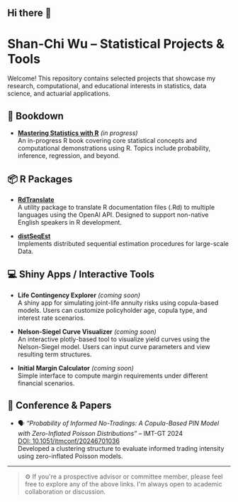 ## Hi there 👋

# Shan-Chi Wu – Statistical Projects & Tools

Welcome! This repository contains selected projects that showcase my research, computational, and educational interests in statistics, data science, and actuarial applications.

## 📘 Bookdown

- **[Mastering Statistics with R](https://bookdown.org/Shan_Chi_Wu/MasterStat/)** *(in progress)*  
  An in-progress R book covering core statistical concepts and computational demonstrations using R. Topics include probability, inference, regression, and beyond.

## 📦 R Packages

- **[RdTranslate](https://github.com/shanchiwu/RdTranslate)**  
  A utility package to translate R documentation files (.Rd) to multiple languages using the OpenAI API. Designed to support non-native English speakers in R development.

- **[distSeqEst](https://github.com/shanchiwu/DistrSeqEst)**  
  Implements distributed sequential estimation procedures for large-scale Data.

## 💻 Shiny Apps / Interactive Tools

- **Life Contingency Explorer** *(coming soon)*  
  A shiny app for simulating joint-life annuity risks using copula-based models. Users can customize policyholder age, copula type, and interest rate scenarios.

- **Nelson-Siegel Curve Visualizer** *(coming soon)*  
  An interactive plotly-based tool to visualize yield curves using the Nelson-Siegel model. Users can input curve parameters and view resulting term structures.

- **Initial Margin Calculator** *(coming soon)*  
  Simple interface to compute margin requirements under different financial scenarios.

## 📄 Conference & Papers

- 🗣️ *“Probability of Informed No-Tradings: A Copula-Based PIN Model with Zero-Inflated Poisson Distributions”* – IMT-GT 2024  
  [DOI: 10.1051/itmconf/20246701036](https://doi.org/10.1051/itmconf/20246701036)  
  Developed a clustering structure to evaluate informed trading intensity using zero-inflated Poisson models.



---

> ⚙️ If you're a prospective advisor or committee member, please feel free to explore any of the above links. I'm always open to academic collaboration or discussion.

<!--
- 📑 *Second manuscript under review (2025)*  
  Title withheld due to review policy; focuses on risk classification using large-scale longitudinal biomedical data.
  
**shanchiwu/shanchiwu** is a ✨ _special_ ✨ repository because its `README.md` (this file) appears on your GitHub profile.

Here are some ideas to get you started:

- 🔭 I’m currently working on ...
- 🌱 I’m currently learning ...
- 👯 I’m looking to collaborate on ...
- 🤔 I’m looking for help with ...
- 💬 Ask me about ...
- 📫 How to reach me: ...
- 😄 Pronouns: ...
- ⚡ Fun fact: ...
-->
